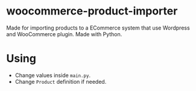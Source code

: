 # woocommerce-product-importer
Made for importing products to a ECommerce system that use Wordpress and WooCommerce plugin. Made with Python.

# Using
* Change values inside ```main.py```. 
* Change ```Product``` definition if needed.

